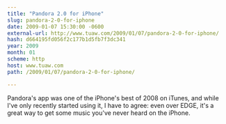 ```yaml
---
title: "Pandora 2.0 for iPhone"
slug: pandora-2-0-for-iphone
date: 2009-01-07 15:30:00 -0600
external-url: http://www.tuaw.com/2009/01/07/pandora-2-0-for-iphone/
hash: d664195fd056f2c177b1d5fb7f3dc341
year: 2009
month: 01
scheme: http
host: www.tuaw.com
path: /2009/01/07/pandora-2-0-for-iphone/

---
```


Pandora's app was one of the iPhone's best of 2008 on iTunes, and while I've only recently started using it, I have to agree: even over EDGE, it's a great way to get some music you've never heard on the iPhone.
